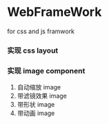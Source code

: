 # WebFrameWork
for css and js framwork

### 实现 css layout 
 
 
### 实现 image component 
  
  1. 自动缩放 image
  2. 带滤镜效果 image
  3. 带形状    image
  4. 带动画   image